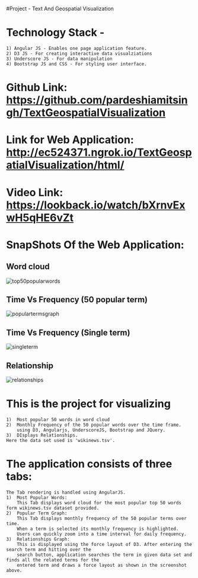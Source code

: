 
#Project - Text And Geospatial Visualization

#	Technology Stack -
	1) Angular JS - Enables one page application feature.
	2) D3 JS - For creating interactive data visualziations
	3) Underscore JS - For data manipulation
	4) Bootstrap JS and CSS - For styling user interface.

#	Github Link: https://github.com/pardeshiamitsingh/TextGeospatialVisualization

#	Link for Web Application:  http://ec524371.ngrok.io/TextGeospatialVisualization/html/ 

# 	Video Link:	https://lookback.io/watch/bXrnvExwH5qHE6vZt

#	SnapShots Of the Web Application:

## Word cloud
![top50popularwords](https://cloud.githubusercontent.com/assets/23156180/19853197/e95c4172-9f8d-11e6-9310-db75d5cba436.JPG)

## Time Vs Frequency (50 popular term)
![populartermsgraph](https://cloud.githubusercontent.com/assets/23156180/19853063/f12b96ce-9f8c-11e6-98d2-964238cd6c7a.JPG)

## Time Vs Frequency (Single term)
![singleterm](https://cloud.githubusercontent.com/assets/23156180/19853476/6efac1a4-9f8f-11e6-848f-0222aaf438d3.png)

## Relationship 
![relationships](https://cloud.githubusercontent.com/assets/23156180/19853248/1de9c072-9f8e-11e6-964a-8b7b585a99ba.JPG)


#	This is the project for visualizing 
	1) 	Most popular 50 words in word cloud
	2)	Monthly Frequency of the 50 popular words over the time frame.
		using D3, Angularjs, UnderscoreJS, Bootstrap and JQuery.
	3)	DIsplays Relationships.
	Here the data set used is 'wikinews.tsv'.	
	
#	The application consists of three tabs:
	The Tab rendering is handled using AngularJS.
	1) 	Most Popular Words:
		This Tab displays word cloud for the most popular top 50 words form wikinews.tsv dataset provided.
	2)	Popular Term Graph:
		This Tab displays monthly frequency of the 50 popular terms over time.
		When a term is selected its monthly frequency is highlighted.
		Users can quickly zoom into a time interval for daily frequency.
	3)	Relationships Graph:
		This is displayed using the force layout of D3. After entering the search term and hitting over the 
		search button, application searches the term in given data set and finds all the related terms for the
		entered term and draws a force layout as shown in the screenshot above.
		

		
